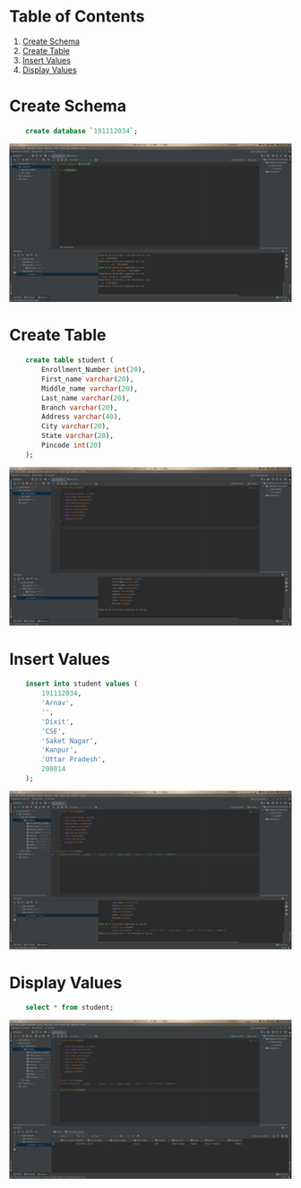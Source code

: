 
# Table of Contents

1.  [Create Schema](#org56e5f71)
2.  [Create Table](#org8bd2f01)
3.  [Insert Values](#orgd9a3b3d)
4.  [Display Values](#org53c6e48)



<a id="org56e5f71"></a>

# Create Schema
```sql
    create database `191112034`;
```
![img](./1.png)

<a id="org8bd2f01"></a>

# Create Table
```sql
    create table student (
        Enrollment_Number int(20),
        First_name varchar(20),
        Middle_name varchar(20),
        Last_name varchar(20),
        Branch varchar(20),
        Address varchar(40),
        City varchar(20),
        State varchar(20),
        Pincode int(20)
    );
```
![img](./2.png)


<a id="orgd9a3b3d"></a>

# Insert Values
```sql
    insert into student values (
        191112034,
        'Arnav',
        '',
        'Dixit',
        'CSE',
        'Saket Nagar',
        'Kanpur',
        'Uttar Pradesh',
        208014
    );
```
![img](./3.png)


<a id="org53c6e48"></a>

# Display Values
```sql
    select * from student;
```
![img](./4.png)

